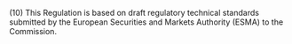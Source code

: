 (10) This Regulation is based on draft regulatory technical standards submitted by the European Securities and Markets Authority (ESMA) to the Commission.